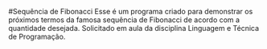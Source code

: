 #Sequência de Fibonacci
Esse é um programa criado para demonstrar os próximos termos da famosa sequência de Fibonacci de acordo com a quantidade desejada.
Solicitado em aula da disciplina Linguagem e Técnica de Programação.
